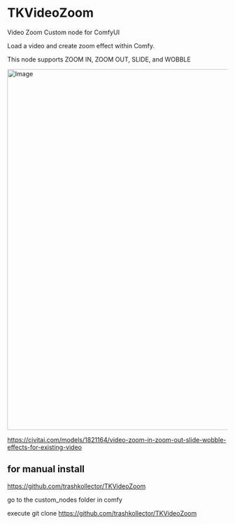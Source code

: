 # TKVideoZoom
Video Zoom Custom node for ComfyUI

Load a video and create zoom effect within Comfy.

This node supports
ZOOM IN, ZOOM OUT, SLIDE, and WOBBLE

<img width="1182" height="825" alt="Image" src="https://github.com/user-attachments/assets/7b756953-ab3d-4bc9-82e2-5bc356bda0a4" />


https://civitai.com/models/1821164/video-zoom-in-zoom-out-slide-wobble-effects-for-existing-video

for manual install
---------------------
https://github.com/trashkollector/TKVideoZoom

go to the custom_nodes folder in comfy

execute 
git clone https://github.com/trashkollector/TKVideoZoom




